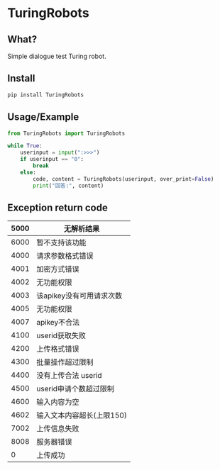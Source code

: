 # TuringRobots

## What?

Simple dialogue test Turing robot.

## Install

```cmd
pip install TuringRobots
```

## Usage/Example

```python
from TuringRobots import TuringRobots

while True:
    userinput = input(":>>>")
    if userinput == "0":
        break
    else:
        code, content = TuringRobots(userinput, over_print=False)
        print("回答:", content)
```

## Exception return code

| 5000 | 无解析结果                |
| ---- | ------------------------- |
| 6000 | 暂不支持该功能            |
| 4000 | 请求参数格式错误          |
| 4001 | 加密方式错误              |
| 4002 | 无功能权限                |
| 4003 | 该apikey没有可用请求次数  |
| 4005 | 无功能权限                |
| 4007 | apikey不合法              |
| 4100 | userid获取失败            |
| 4200 | 上传格式错误              |
| 4300 | 批量操作超过限制          |
| 4400 | 没有上传合法 userid       |
| 4500 | userid申请个数超过限制    |
| 4600 | 输入内容为空              |
| 4602 | 输入文本内容超长(上限150) |
| 7002 | 上传信息失败              |
| 8008 | 服务器错误                |
| 0    | 上传成功                  |

